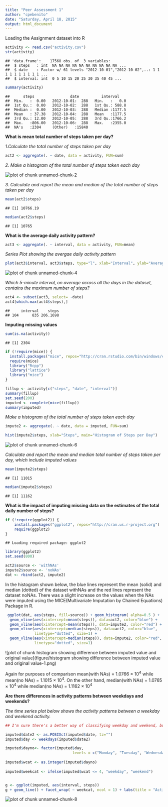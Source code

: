 ```yaml
---
title: "Peer Assessment 1"
author: "cpebenito"
date: "Saturday, April 18, 2015"
output: html_document
---
```


Loading the Assignment dataset into R


```r
activity <- read.csv("activity.csv")
str(activity)
```

```
## 'data.frame':	17568 obs. of  3 variables:
##  $ steps   : int  NA NA NA NA NA NA NA NA NA NA ...
##  $ date    : Factor w/ 61 levels "2012-10-01","2012-10-02",..: 1 1 1 1 1 1 1 1 1 1 ...
##  $ interval: int  0 5 10 15 20 25 30 35 40 45 ...
```

```r
summary(activity)
```

```
##      steps                date          interval     
##  Min.   :  0.00   2012-10-01:  288   Min.   :   0.0  
##  1st Qu.:  0.00   2012-10-02:  288   1st Qu.: 588.8  
##  Median :  0.00   2012-10-03:  288   Median :1177.5  
##  Mean   : 37.38   2012-10-04:  288   Mean   :1177.5  
##  3rd Qu.: 12.00   2012-10-05:  288   3rd Qu.:1766.2  
##  Max.   :806.00   2012-10-06:  288   Max.   :2355.0  
##  NA's   :2304     (Other)   :15840
```


**What is mean total number of steps taken per day?**

*1.Calculate the total number of steps taken per day*


```r
act2 <- aggregate(. ~ date, data = activity, FUN=sum)
```

*2. Make a histogram of the total number of steps taken each day*

![plot of chunk unnamed-chunk-2](figure/unnamed-chunk-2-1.png) 

*3. Calculate and report the mean and median of the total number of steps taken per day*


```r
mean(act2$steps)
```

```
## [1] 10766.19
```

```r
median(act2$steps)
```

```
## [1] 10765
```

**What is the average daily activity pattern?**


```r
act3 <- aggregate(. ~ interval, data = activity, FUN=mean)
```

*Series Plot showing the avergae daily activity pattern*


```r
plot(act3$interval, act3$steps, type="l", xlab="Interval", ylab="Average Steps", main="Time Series of Steps per Interval")
```

![plot of chunk unnamed-chunk-4](figure/unnamed-chunk-4-1.png) 

*Which 5-minute interval, on average across all the days in the dataset, contains the maximum number of steps?*


```r
act4 <- subset(act3, select= -date)
act4[which.max(act4$steps),]
```

```
##     interval    steps
## 104      835 206.1698
```


**Imputing missing values**


```r
sum(is.na(activity))
```

```
## [1] 2304
```


```r
if (!require(mice)) {
  install.packages("mice", repos="http://cran.rstudio.com/bin/windows/contrib/3.2/mice_2.22.zip") 
  require(mice)
  library("Rcpp")
  library("lattice")
  library("mice")
}
```



```r
fillup <- activity[c("steps", "date", "interval")]
summary(fillup)
set.seed(200)
imputed <- complete(mice(fillup))
summary(imputed)
```

*Make a histogram of the total number of steps taken each day*


```r
impute2 <- aggregate(. ~ date, data = imputed, FUN=sum)

hist(impute2$steps, xlab="Steps", main="Histogram of Steps per Day")
```

![plot of chunk unnamed-chunk-6](figure/unnamed-chunk-6-1.png) 

*Calculate and report the mean and median total number of steps taken per day, which include imputed values*


```r
mean(impute2$steps)
```

```
## [1] 11015
```

```r
median(impute2$steps)
```

```
## [1] 11162
```

**What is the impact of imputing missing data on the estimates of the total daily number of steps?**


```r
if (!require(ggplot2)) {
    install.packages("ggplot2", repos="http://cran.us.r-project.org")
    require(ggplot2)
}
```

```
## Loading required package: ggplot2
```

```r
library(ggplot2)
set.seed(800)

act2$source <- 'withNAs'
impute2$source <- 'noNAs'
dat <- rbind(act2, impute2)
```
  
  In the histogram shown below, the blue lines represent the mean (solid) and median (dotted) of the dataset withNAs and the red lines represent the dataset noNAs. There was a slight increase on the values when the NAs were imputed using the MICE(Multivariate Imputation by Chained Equations) Package in R.
 
 

```r
 ggplot(dat, aes(steps, fill=source)) + geom_histogram( alpha=0.5 ) +
  geom_vline(aes(xintercept=mean(steps)), data=act2, color="blue") +
  geom_vline(aes(xintercept=mean(steps)), data=impute2, color="red") +
  geom_vline(aes(xintercept=median(steps)), data=act2, color="blue", 
             linetype="dotted", size=1) +
  geom_vline(aes(xintercept=median(steps)), data=impute2, color="red", 
             linetype="dotted", size=1)
```

![plot of chunk histogram showing difference between imputed value and original value](figure/histogram showing difference between imputed value and original value-1.png) 

  


Again for purposes of comparison mean(with NAs) = 1.0766 &times; 10<sup>4</sup> while mean(no NAs) = 1.1015 &times; 10<sup>4</sup>. On the other hand, median(with NAs) = 1.0765 &times; 10<sup>4</sup> while median(no NAs) = 1.1162 &times; 10<sup>4</sup>



**Are there differences in activity patterns between weekdays and weekends?**

*The time series plot below shows the activity patterns between a weekday and weekend activity.*


```r
## I'm sure there's a better way of classifying weekday and weekend, but this is the best I could do for now with the deadline ##

imputed$date2 <- as.POSIXct(imputed$date, tz="")
imputed$day <- weekdays(imputed$date2)

imputed$dayno<- factor(imputed$day,
                              levels = c("Monday", "Tuesday", "Wednesday", "Thursday", "Friday", "Saturday", "Sunday"), labels = c(1,2,3,4,5,6,7))
                         
imputed$wcat <- as.integer(imputed$dayno)
  
imputed$weekcat <- ifelse(imputed$wcat <= 4, "weekday", "weekend")


g <- ggplot(imputed, aes(interval, steps))
g + geom_line() + facet_wrap( ~ weekcat, ncol = 1) + labs(title = "Activity Pattern")
```

![plot of chunk unnamed-chunk-8](figure/unnamed-chunk-8-1.png) 



